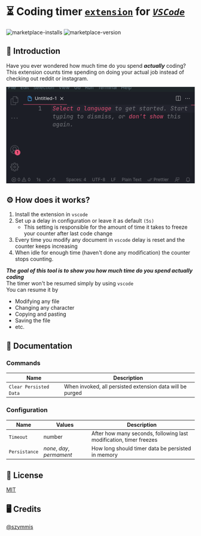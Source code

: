 # ⏳ Coding timer [`extension`](https://marketplace.visualstudio.com/items?itemName=szymmis.coding-timer) for [_`VSCode`_](https://github.com/microsoft/vscode)

![marketplace-installs](https://img.shields.io/visual-studio-marketplace/i/szymmis.coding-timer)
![marketplace-version](https://img.shields.io/visual-studio-marketplace/v/szymmis.coding-timer)

## 💬 Introduction

Have you ever wondered how much time do you spend **_actually_** coding?\
This extension counts time spending on doing your actual job instead of checking out reddit or instagram.

![Extension preview](./misc/video.gif)

## ⚙️ How does it works?

1. Install the extension in `vscode`
2. Set up a delay in configuration or leave it as default `(5s)`
   - This setting is responsible for the amount of time it takes to freeze your counter after last code change
3. Every time you modify any document in `vscode` delay is reset and the counter keeps increasing
4. When idle for enough time (haven't done any modification) the counter stops counting.

**_The goal of this tool is to show you how much time do you spend actually coding_** \
 The timer won't be resumed simply by using `vscode`\
You can resume it by

- Modifying any file
- Changing any character
- Copying and pasting
- Saving the file
- etc.

## 📝 Documentation

### Commands

| Name                   | Description                                               |
| ---------------------- | --------------------------------------------------------- |
| `Clear Persisted Data` | When invoked, all persisted extension data will be purged |

### Configuration

| Name          | Values                     | Description                                                        |
| ------------- | -------------------------- | ------------------------------------------------------------------ |
| `Timeout`     | number                     | After how many seconds, following last modification, timer freezes |
| `Persistance` | _none_, _day_, _permament_ | How long should timer data be persisted in memory                  |

## 🏦 License

[MIT](./LICENSE)

## 🖥️ Credits

[@szymmis](https://github.com/szymmis)
